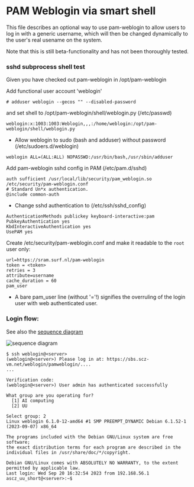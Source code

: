 # PAM Weblogin via smart shell
This file describes an optional way to use pam-weblogin to allow users to log in with a generic username, which will then be changed dynamically to the user's real usename on the system.

Note that this is still beta-functionality and has not been thoroughly tested.

### sshd subprocess shell test

Given you have checked out pam-weblogin in /opt/pam-weblogin

Add functional user account 'weblogin'
```
# adduser weblogin --gecos "" --disabled-password
```
and set shell to /opt/pam-weblogin/shell/weblogin.py (/etc/passwd)
```
weblogin:x:1003:1003:Weblogin,,,:/home/weblogin:/opt/pam-weblogin/shell/weblogin.py
```

- Allow weblogin to sudo (bash and adduser) without password (/etc/sudoers.d/weblogin)

```weblogin ALL=(ALL:ALL) NOPASSWD:/usr/bin/bash,/usr/sbin/adduser```

Add pam-weblogin sshd config in PAM (/etc/pam.d/sshd)
```
auth sufficient /usr/local/lib/security/pam_weblogin.so /etc/security/pam-weblogin.conf
# Standard Un*x authentication.
@include common-auth
```
- Change sshd authentication to (/etc/ssh/sshd_config)
```
AuthenticationMethods publickey keyboard-interactive:pam
PubkeyAuthentication yes
KbdInteractiveAuthentication yes
UsePAM yes
```

Create /etc/security/pam-weblogin.conf and make it readable to the ```root``` user only:
```
url=https://sram.surf.nl/pam-weblogin
token = <token>
retries = 3
attribute=username
cache_duration = 60
pam_user
```
- A bare pam_user line (without '='!) signifies the overruling of the login user with web authenticated user.

### Login flow:
See also the [sequence diagram](smart_shell.plantuml)

![sequence diagram](https://www.plantuml.com/plantuml/proxy?src=https://github.com/SURFscz/pam-weblogin/raw/main/shell/smart_shell.plantuml?v=1)


```
$ ssh weblogin@<server>
(weblogin@<server>) Please log in at: https://sbs.scz-vm.net/weblogin/pamweblogin/....
...

Verification code:
(weblogin@<server>) User admin has authenticated successfully

What group are you operating for?
  [1] AI computing
  [2] UU

Select group: 2
Linux weblogin 6.1.0-12-amd64 #1 SMP PREEMPT_DYNAMIC Debian 6.1.52-1 (2023-09-07) x86_64

The programs included with the Debian GNU/Linux system are free software;
the exact distribution terms for each program are described in the
individual files in /usr/share/doc/*/copyright.

Debian GNU/Linux comes with ABSOLUTELY NO WARRANTY, to the extent
permitted by applicable law.
Last login: Wed Sep 20 16:32:54 2023 from 192.168.56.1
ascz_uu_short@<server>:~$
```
